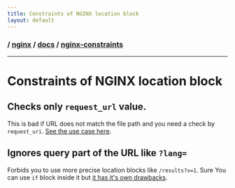```yaml
---
title: Constraints of NGINX location block
layout: default
---
```


### / [nginx](./../../) / [docs](./../) / [nginx-constraints](./)

-----------------------------------------------------------------------------------

# Constraints of NGINX location block

## Checks only `request_url` value. 
This is bad if URL does not match the file path and you need a check by
`request_uri`. [See the use case here](../how-to-provide-conditional-request-settings-like-timeout-or-caching/why-conditional-requests-are-hard-for-php.md).

## Ignores query part of the URL like `?lang=`
Forbids you to use more precise location blocks like `/results?v=1`. Sure You 
can use `if` block inside it but [it has it's own drawbacks](../nginx-constraints/contraints-of-nginx-if-block.md).
